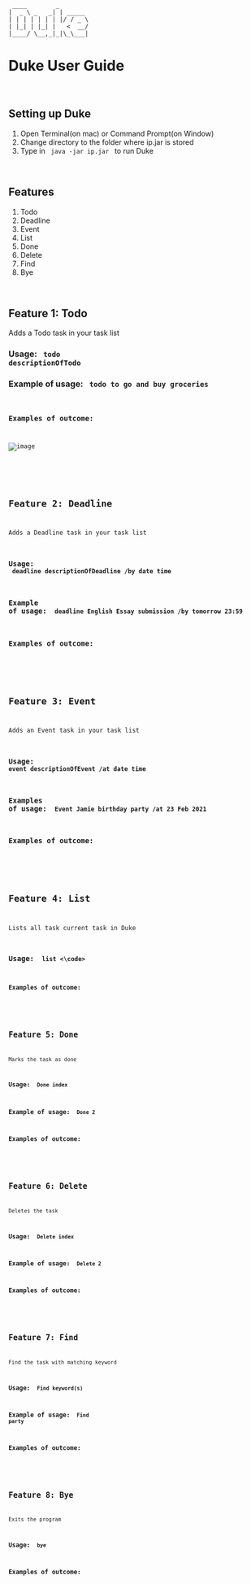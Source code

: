    ```
    ____        _        
   |  _ \ _   _| | _____ 
   | | | | | | | |/ / _ \
   | |_| | |_| |   <  __/
   |____/ \__,_|_|\_\___|
   ```
# Duke User Guide

<br>

## Setting up Duke
1. Open Terminal(on mac) or Command Prompt(on Window)
2. Change directory to the folder where ip.jar is stored
3. Type in <code> java -jar ip.jar </code> to run Duke

<br>

## Features
1. Todo
2. Deadline
3. Event
4. List
5. Done
6. Delete
7. Find
8. Bye

<br>

## Feature 1: Todo
Adds a Todo task in your task list
### Usage: <code> todo descriptionOfTodo </code>
### Example of usage: <code> todo to go and buy groceries
### Examples of outcome:
   ![image](https://user-images.githubusercontent.com/62389756/109859058-83519580-7c97-11eb-85ea-af69721d1318.png)


<br>

## Feature 2: Deadline
Adds a Deadline task in your task list
### Usage: <code> deadline descriptionOfDeadline /by date time</code>
### Example of usage: <code> deadline English Essay submission /by tomorrow 23:59 </code>
### Examples of outcome:

<br>

## Feature 3: Event
Adds an Event task in your task list
### Usage: <code> event descriptionOfEvent /at date time </code>
### Examples of usage: <code> Event Jamie birthday party /at 23 Feb 2021 </code>
### Examples of outcome:

<br>

##  Feature 4: List
Lists all task current task in Duke
### Usage: <code> list <\code>
### Examples of outcome:

<br>

## Feature 5: Done 
Marks the task as done
### Usage: <code> Done index </code>
### Example of usage: <code> Done 2 </code>
### Examples of outcome:

<br>

## Feature 6: Delete
Deletes the task
### Usage: <code> Delete index </code>
### Example of usage: <code> Delete 2 </code>
### Examples of outcome:

<br>

## Feature 7: Find
Find the task with matching keyword
### Usage: <code> Find keyword(s) </code>
### Example of usage: <code> Find party </code>
### Examples of outcome:

<br>

## Feature 8: Bye
Exits the program
### Usage: <code> bye </code>
### Examples of outcome:












